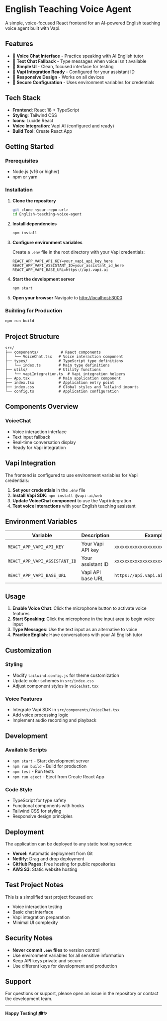 # English Teaching Voice Agent

A simple, voice-focused React frontend for an AI-powered English teaching voice agent built with Vapi.

## Features

- 🎤 **Voice Chat Interface** - Practice speaking with AI English tutor
- 💬 **Text Chat Fallback** - Type messages when voice isn't available
- 🎯 **Simple UI** - Clean, focused interface for testing
- 🔧 **Vapi Integration Ready** - Configured for your assistant ID
- 📱 **Responsive Design** - Works on all devices
- 🔐 **Secure Configuration** - Uses environment variables for credentials

## Tech Stack

- **Frontend**: React 18 + TypeScript
- **Styling**: Tailwind CSS
- **Icons**: Lucide React
- **Voice Integration**: Vapi AI (configured and ready)
- **Build Tool**: Create React App

## Getting Started

### Prerequisites

- Node.js (v16 or higher)
- npm or yarn

### Installation

1. **Clone the repository**
   ```bash
   git clone <your-repo-url>
   cd English-teaching-voice-agent
   ```

2. **Install dependencies**
   ```bash
   npm install
   ```

3. **Configure environment variables**
   
   Create a `.env` file in the root directory with your Vapi credentials:
   ```env
   REACT_APP_VAPI_API_KEY=your_vapi_api_key_here
   REACT_APP_VAPI_ASSISTANT_ID=your_assistant_id_here
   REACT_APP_VAPI_BASE_URL=https://api.vapi.ai
   ```

4. **Start the development server**
   ```bash
   npm start
   ```

5. **Open your browser**
   Navigate to [http://localhost:3000](http://localhost:3000)

### Building for Production

```bash
npm run build
```

## Project Structure

```
src/
├── components/          # React components
│   └── VoiceChat.tsx   # Voice interaction component
├── types/              # TypeScript type definitions
│   └── index.ts        # Main type definitions
├── utils/              # Utility functions
│   └── vapiIntegration.ts  # Vapi integration helpers
├── App.tsx             # Main application component
├── index.tsx           # Application entry point
├── index.css           # Global styles and Tailwind imports
└── config.ts           # Application configuration
```

## Components Overview

### VoiceChat
- Voice interaction interface
- Text input fallback
- Real-time conversation display
- Ready for Vapi integration

## Vapi Integration

The frontend is configured to use environment variables for Vapi credentials:

1. **Set your credentials** in the `.env` file
2. **Install Vapi SDK**: `npm install @vapi-ai/web`
3. **Update VoiceChat component** to use the Vapi integration
4. **Test voice interactions** with your English teaching assistant

## Environment Variables

| Variable | Description | Example |
|----------|-------------|---------|
| `REACT_APP_VAPI_API_KEY` | Your Vapi API key | `xxxxxxxxxxxxxxxxxxxxxxxxxxxxxx` |
| `REACT_APP_VAPI_ASSISTANT_ID` | Your assistant ID | `xxxxxxxxxxxxxxxxxxxxxxxxxxxxxxxx` |
| `REACT_APP_VAPI_BASE_URL` | Vapi API base URL | `https://api.vapi.ai` |

## Usage

1. **Enable Voice Chat**: Click the microphone button to activate voice features
2. **Start Speaking**: Click the microphone in the input area to begin voice input
3. **Type Messages**: Use the text input as an alternative to voice
4. **Practice English**: Have conversations with your AI English tutor

## Customization

### Styling
- Modify `tailwind.config.js` for theme customization
- Update color schemes in `src/index.css`
- Adjust component styles in `VoiceChat.tsx`

### Voice Features
- Integrate Vapi SDK in `src/components/VoiceChat.tsx`
- Add voice processing logic
- Implement audio recording and playback

## Development

### Available Scripts

- `npm start` - Start development server
- `npm run build` - Build for production
- `npm test` - Run tests
- `npm run eject` - Eject from Create React App

### Code Style

- TypeScript for type safety
- Functional components with hooks
- Tailwind CSS for styling
- Responsive design principles

## Deployment

The application can be deployed to any static hosting service:

- **Vercel**: Automatic deployment from Git
- **Netlify**: Drag and drop deployment
- **GitHub Pages**: Free hosting for public repositories
- **AWS S3**: Static website hosting

## Test Project Notes

This is a simplified test project focused on:
- Voice interaction testing
- Basic chat interface
- Vapi integration preparation
- Minimal UI complexity

## Security Notes

- **Never commit `.env` files** to version control
- Use environment variables for all sensitive information
- Keep API keys private and secure
- Use different keys for development and production

## Support

For questions or support, please open an issue in the repository or contact the development team.

---

**Happy Testing! 🎓✨**